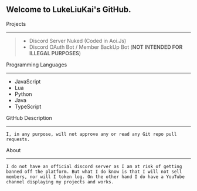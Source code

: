 ## Welcome to LukeLiuKai's GitHub.

Projects
- - - -
> - Discord Server Nuked (Coded in Aoi.Js)
> - Discord OAuth Bot / Member BackUp Bot (**NOT INTENDED FOR ILLEGAL PURPOSES**)

Programming Languages
- - - -
- JavaScript
- Lua
- Python
- Java
- TypeScript

GitHub Description
- - - -
```
I, in any purpose, will not approve any or read any Git repo pull requests.
```

About
- - - -
```
I do not have an official discord server as I am at risk of getting banned off the platform. But what I do know is that I will not sell members, nor will I token log. On the other hand I do have a YouTube channel displaying my projects and works.
```
